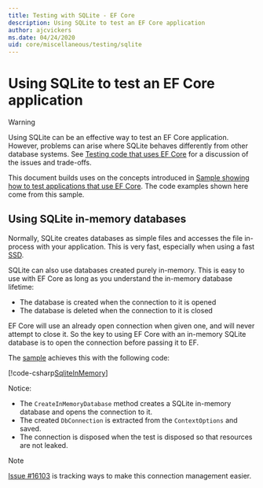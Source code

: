 ```yaml
---
title: Testing with SQLite - EF Core
description: Using SQLite to test an EF Core application
author: ajcvickers
ms.date: 04/24/2020
uid: core/miscellaneous/testing/sqlite
---
```


# Using SQLite to test an EF Core application

> [!WARNING]
> Using SQLite can be an effective way to test an EF Core application.
> However, problems can arise where SQLite behaves differently from other database systems. 
> See [Testing code that uses EF Core](xref:core/miscellaneous/testing/index) for a discussion of the issues and trade-offs.  

This document builds uses on the concepts introduced in [Sample showing how to test applications that use EF Core](xref:core/miscellaneous/testing/testing-sample).
The code examples shown here come from this sample.

## Using SQLite in-memory databases

Normally, SQLite creates databases as simple files and accesses the file in-process with your application.
This is very fast, especially when using a fast [SSD](https://en.wikipedia.org/wiki/Solid-state_drive). 

SQLite can also use databases created purely in-memory.
This is easy to use with EF Core as long as you understand the in-memory database lifetime:
* The database is created when the connection to it is opened
* The database is deleted when the connection to it is closed

EF Core will use an already open connection when given one, and will never attempt to close it.
So the key to using EF Core with an in-memory SQLite database is to open the connection before passing it to EF.  

The [sample](xref:core/miscellaneous/testing/testing-sample) achieves this with the following code:

[!code-csharp[SqliteInMemory](../../../../samples/core/Miscellaneous/Testing/ItemsWebApi/Tests/SqliteInMemoryItemsControllerTest.cs?name=SqliteInMemory)]

Notice:
* The `CreateInMemoryDatabase` method creates a SQLite in-memory database and opens the connection to it.
* The created `DbConnection` is extracted from the `ContextOptions` and saved.
* The connection is disposed when the test is disposed so that resources are not leaked. 

> [!NOTE]
> [Issue #16103](https://github.com/dotnet/efcore/issues/16103) is tracking ways to make this connection management easier. 
